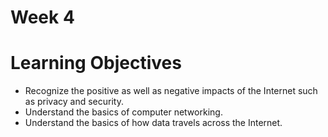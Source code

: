 # Week 4


# Learning Objectives
* Recognize the positive as well as negative impacts of the Internet such as privacy and security.
* Understand the basics of computer networking.
* Understand the basics of how data travels across the Internet.
